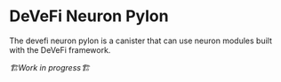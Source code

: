 # DeVeFi Neuron Pylon

The devefi neuron pylon is a canister that can use neuron modules built with the DeVeFi framework.

*🏗️Work in progress🏗️*